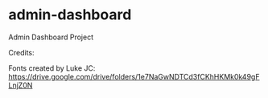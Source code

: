 # admin-dashboard
Admin Dashboard Project


Credits:

Fonts created by Luke JC: https://drive.google.com/drive/folders/1e7NaGwNDTCd3fCKhHKMk0k49gFLnjZ0N
